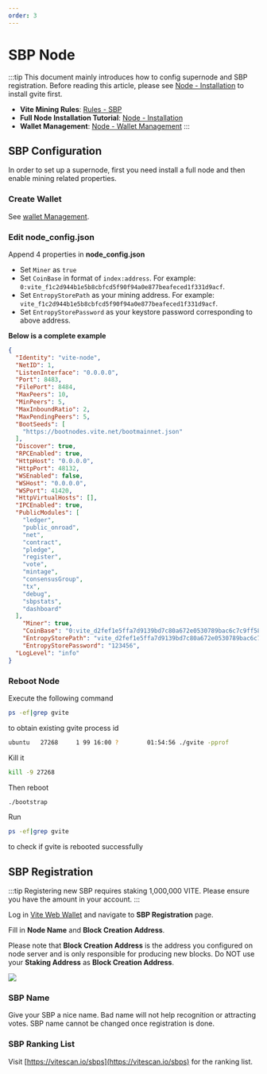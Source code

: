 ```yaml
---
order: 3
---
```


# SBP Node

:::tip
This document mainly introduces how to config supernode and SBP registration.
Before reading this article, please see [Node - Installation](./install.md) to install gvite first.

* **Vite Mining Rules**: [Rules - SBP](../../reference/sbp.md)
* **Full Node Installation Tutorial**: [Node - Installation](./install.md)
* **Wallet Management**: [Node - Wallet Management](./wallet-manage.md)
:::

## SBP Configuration
In order to set up a supernode, first you need install a full node and then enable mining related properties.

### Create Wallet

See [wallet Management](./wallet-manage.md).

### Edit node_config.json

Append 4 properties in **node_config.json**

* Set `Miner` as `true`
* Set `CoinBase` in format of `index:address`. For example: `0:vite_f1c2d944b1e5b8cbfcd5f90f94a0e877beafeced1f331d9acf`.
* Set `EntropyStorePath` as your mining address. For example: `vite_f1c2d944b1e5b8cbfcd5f90f94a0e877beafeced1f331d9acf`.
* Set `EntropyStorePassword` as your keystore password corresponding to above address.

**Below is a complete example**

```json
{
  "Identity": "vite-node",
  "NetID": 1,
  "ListenInterface": "0.0.0.0",
  "Port": 8483,
  "FilePort": 8484,
  "MaxPeers": 10,
  "MinPeers": 5,
  "MaxInboundRatio": 2,
  "MaxPendingPeers": 5,
  "BootSeeds": [
    "https://bootnodes.vite.net/bootmainnet.json"
  ],
  "Discover": true,
  "RPCEnabled": true,
  "HttpHost": "0.0.0.0",
  "HttpPort": 48132,
  "WSEnabled": false,
  "WSHost": "0.0.0.0",
  "WSPort": 41420,
  "HttpVirtualHosts": [],
  "IPCEnabled": true,
  "PublicModules": [
    "ledger",
    "public_onroad",
    "net",
    "contract",
    "pledge",
    "register",
    "vote",
    "mintage",
    "consensusGroup",
    "tx",
    "debug",
    "sbpstats",
    "dashboard"
  ],
	"Miner": true,
	"CoinBase": "0:vite_d2fef1e5ffa7d9139bd7c80a672e0530789bac6c7c9ff58dc6",
	"EntropyStorePath": "vite_d2fef1e5ffa7d9139bd7c80a672e0530789bac6c7c9ff58dc6",
	"EntropyStorePassword": "123456",
  "LogLevel": "info"
}
```
### Reboot Node

Execute the following command
```bash tab: Input
ps -ef|grep gvite
```
to obtain existing gvite process id

```bash
ubuntu   27268     1 99 16:00 ?        01:54:56 ./gvite -pprof 
```

Kill it

```bash
kill -9 27268
```

Then reboot

```bash
./bootstrap
```

Run 
```bash
ps -ef|grep gvite
``` 
to check if gvite is rebooted successfully

## SBP Registration

:::tip
Registering new SBP requires staking 1,000,000 VITE. Please ensure you have the amount in your account.
:::

Log in [Vite Web Wallet](https://wallet.vite.net/) and navigate to **SBP Registration** page.

Fill in **Node Name** and **Block Creation Address**. 

Please note that **Block Creation Address** is the address you configured on node server and is only responsible for producing new blocks. Do NOT use your **Staking Address** as **Block Creation Address**.

![](./node-register.png)

### SBP Name

Give your SBP a nice name. Bad name will not help recognition or attracting votes. SBP name cannot be changed once registration is done.

### SBP Ranking List

Visit [https://vitescan.io/sbps](https://vitescan.io/sbps) for the ranking list.


